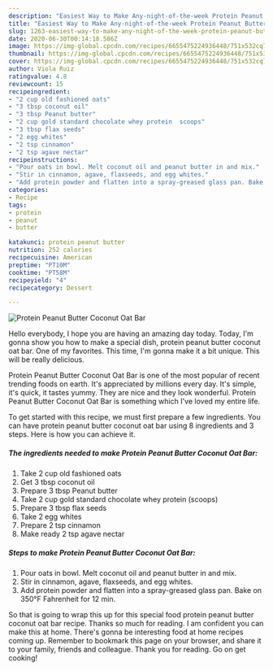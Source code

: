 ```yaml
---
description: "Easiest Way to Make Any-night-of-the-week Protein Peanut Butter Coconut Oat Bar"
title: "Easiest Way to Make Any-night-of-the-week Protein Peanut Butter Coconut Oat Bar"
slug: 1263-easiest-way-to-make-any-night-of-the-week-protein-peanut-butter-coconut-oat-bar
date: 2020-06-30T00:14:18.586Z
image: https://img-global.cpcdn.com/recipes/6655475224936448/751x532cq70/protein-peanut-butter-coconut-oat-bar-recipe-main-photo.jpg
thumbnail: https://img-global.cpcdn.com/recipes/6655475224936448/751x532cq70/protein-peanut-butter-coconut-oat-bar-recipe-main-photo.jpg
cover: https://img-global.cpcdn.com/recipes/6655475224936448/751x532cq70/protein-peanut-butter-coconut-oat-bar-recipe-main-photo.jpg
author: Viola Ruiz
ratingvalue: 4.8
reviewcount: 15
recipeingredient:
- "2 cup old fashioned oats"
- "3 tbsp coconut oil"
- "3 tbsp Peanut butter"
- "2 cup gold standard chocolate whey protein  scoops"
- "3 tbsp flax seeds"
- "2 egg whites"
- "2 tsp cinnamon"
- "2 tsp agave nectar"
recipeinstructions:
- "Pour oats in bowl. Melt coconut oil and peanut butter in and mix."
- "Stir in cinnamon, agave, flaxseeds, and egg whites."
- "Add protein powder and flatten into a spray-greased glass pan. Bake on 350°F Fahrenheit for 12 min."
categories:
- Recipe
tags:
- protein
- peanut
- butter

katakunci: protein peanut butter 
nutrition: 252 calories
recipecuisine: American
preptime: "PT10M"
cooktime: "PT58M"
recipeyield: "4"
recipecategory: Dessert

---
```



![Protein Peanut Butter Coconut Oat Bar](https://img-global.cpcdn.com/recipes/6655475224936448/751x532cq70/protein-peanut-butter-coconut-oat-bar-recipe-main-photo.jpg)

Hello everybody, I hope you are having an amazing day today. Today, I'm gonna show you how to make a special dish, protein peanut butter coconut oat bar. One of my favorites. This time, I'm gonna make it a bit unique. This will be really delicious.

Protein Peanut Butter Coconut Oat Bar is one of the most popular of recent trending foods on earth. It's appreciated by millions every day. It's simple, it's quick, it tastes yummy. They are nice and they look wonderful. Protein Peanut Butter Coconut Oat Bar is something which I've loved my entire life.




To get started with this recipe, we must first prepare a few ingredients. You can have protein peanut butter coconut oat bar using 8 ingredients and 3 steps. Here is how you can achieve it.

<!--inarticleads1-->

##### The ingredients needed to make Protein Peanut Butter Coconut Oat Bar:

1. Take 2 cup old fashioned oats
1. Get 3 tbsp coconut oil
1. Prepare 3 tbsp Peanut butter
1. Take 2 cup gold standard chocolate whey protein  (scoops)
1. Prepare 3 tbsp flax seeds
1. Take 2 egg whites
1. Prepare 2 tsp cinnamon
1. Make ready 2 tsp agave nectar




<!--inarticleads2-->

##### Steps to make Protein Peanut Butter Coconut Oat Bar:

1. Pour oats in bowl. Melt coconut oil and peanut butter in and mix.
1. Stir in cinnamon, agave, flaxseeds, and egg whites.
1. Add protein powder and flatten into a spray-greased glass pan. Bake on 350°F Fahrenheit for 12 min.




So that is going to wrap this up for this special food protein peanut butter coconut oat bar recipe. Thanks so much for reading. I am confident you can make this at home. There's gonna be interesting food at home recipes coming up. Remember to bookmark this page on your browser, and share it to your family, friends and colleague. Thank you for reading. Go on get cooking!
